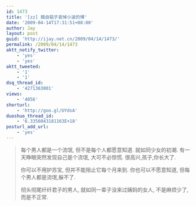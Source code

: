 ```yaml
---
id: 1473
title: '[zz] 摘自韬子哀悼小波的博'
date: '2009-04-14T17:31:51+08:00'
author: Jay
layout: post
guid: 'http://ijay.net.cn/2009/04/14/1473/'
permalink: /2009/04/14/1473
aktt_notify_twitter:
    - 'yes'
    - 'yes'
aktt_tweeted:
    - '1'
    - '1'
dsq_thread_id:
    - '4271363001'
views:
    - '4056'
shorturl:
    - 'http://goo.gl/UYdsA'
duoshuo_thread_id:
    - '6.3356043181163E+18'
posturl_add_url:
    - 'yes'
---
```


<blockquote>
每个男人都是一个流氓,
但不是每个人都愿意知道.
就如同少女的初潮.
有一天睁眼突然发现自己是个流氓,
大可不必惊慌.
很高兴,孩子,你长大了.

你可以不用护苏宝,
但并不能阻止它每个月来到.
你也可以不愿意知道,
但每个男人都是流氓,躲不了.

彻头彻尾纤纤君子的男人,
就如同一辈子没来过姨妈的女人,
不是麻烦少了,
而是不正常.
</blockquote>